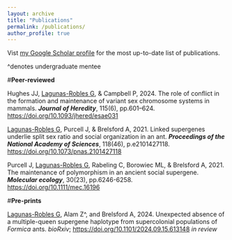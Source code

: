 ```yaml
---
layout: archive
title: "Publications"
permalink: /publications/
author_profile: true
---
```


Vist <a href="https://scholar.google.com/citations?user=fPlSsrAAAAAJ&hl=en" target="_blank" rel="noopener noreferrer">my Google Scholar profile</a> for the most up-to-date list of publications.

^denotes undergraduate mentee

#**Peer-reviewed**


Hughes JJ, <span style="text-decoration:underline">Lagunas-Robles G</span>, & Campbell P, 2024. The role of conflict in the formation and maintenance of variant sex chromosome systems in mammals. _**Journal of Heredity**_, 115(6), pp.601–624. <a href="https://doi.org/10.1093/jhered/esae031" target="_blank" rel="noopener noreferrer">https://doi.org/10.1093/jhered/esae031</a>

<span style="text-decoration:underline">Lagunas-Robles G</span>, Purcell J, & Brelsford A, 2021. Linked supergenes underlie split sex ratio and social organization in an ant. _**Proceedings of the National Academy of Sciences**_, 118(46), p.e2101427118. <a href="https://doi.org/10.1073/pnas.2101427118" target="_blank" rel="noopener noreferrer">https://doi.org/10.1073/pnas.2101427118</a>

Purcell J, <span style="text-decoration:underline">Lagunas-Robles G</span>, Rabeling C, Borowiec ML, & Brelsford A, 2021. The maintenance of polymorphism in an ancient social supergene. _**Molecular ecology**_, 30(23), pp.6246-6258. <a href="https://doi.org/10.1111/mec.16196" target="_blank" rel="noopener noreferrer">https://doi.org/10.1111/mec.16196</a> 

#**Pre-prints**


<span style="text-decoration:underline">Lagunas-Robles G</span>, Alam Z^, and Brelsford A, 2024. Unexpected absence of a multiple-queen supergene haplotype from supercolonial populations of _Formica_ ants. _bioRxiv_; <a href="https://doi.org/10.1101/2024.09.15.613148" target="_blank" rel="noopener noreferrer">https://doi.org/10.1101/2024.09.15.613148</a> _in review_
